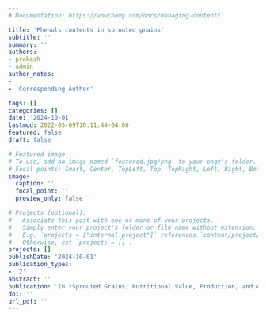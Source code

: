 ```yaml
---
# Documentation: https://wowchemy.com/docs/managing-content/

title: 'Phenols contents in sprouted grains'
subtitle: ''
summary: ''
authors:
- prakash
- admin
author_notes:
- 
- 'Corresponding Author'

tags: []
categories: []
date: '2024-10-01'
lastmod: 2022-05-09T10:11:44-04:00
featured: false
draft: false

# Featured image
# To use, add an image named `featured.jpg/png` to your page's folder.
# Focal points: Smart, Center, TopLeft, Top, TopRight, Left, Right, BottomLeft, Bottom, BottomRight.
image:
  caption: ''
  focal_point: ''
  preview_only: false

# Projects (optional).
#   Associate this post with one or more of your projects.
#   Simply enter your project's folder or file name without extension.
#   E.g. `projects = ["internal-project"]` references `content/project/deep-learning/index.md`.
#   Otherwise, set `projects = []`.
projects: []
publishDate: '2024-10-01'
publication_types:
- '2'
abstract: ''
publication: 'In *Sprouted Grains, Nutritional Value, Production, and Applications*. 2nd edition. Edited by Hao Feng, Boris Nemzer, Jonathan W. Devries, and Junzhou Ding. Woodhead Publications and Cereals and Grains Association Bookstore. ISBN 9780443236341. (2024).'
doi: ''
url_pdf: ''
---
```

